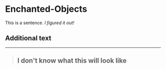 # Enchanted-Objects

This is a sentence. 
*I figured it out!*

## Additional text
---
> I don't know what this will look like
> ---
